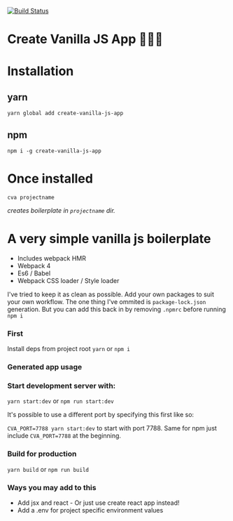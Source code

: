 [![Build Status](https://travis-ci.org/gkweb/create-vanilla-js-app.png?branch=master)](https://travis-ci.org/gkweb/create-vanilla-js-app)

# Create Vanilla JS App 🌴🌴🌴

# Installation

## yarn
`yarn global add create-vanilla-js-app`

## npm
`npm i -g create-vanilla-js-app`

# Once installed

`cva projectname`

_creates boilerplate in `projectname` dir._

# A very simple vanilla js boilerplate

- Includes webpack HMR
- Webpack 4
- Es6 / Babel
- Webpack CSS loader / Style loader

I've tried to keep it as clean as possible. Add your own packages to suit your own workflow. The one thing I've ommited is `package-lock.json` generation. But you can add this back in by removing `.npmrc` before running `npm i`

### First

Install deps from project root `yarn` or `npm i`


### Generated app usage

### Start development server with:

`yarn start:dev` or `npm run start:dev`

It's possible to use a different port by specifying this first like so: 

`CVA_PORT=7788 yarn start:dev` to start with port 7788. Same for npm just include `CVA_PORT=7788` at the beginning.

### Build for production

`yarn build` or `npm run build`

### Ways you may add to this

+ Add jsx and react - Or just use create react app instead!
+ Add a .env for project specific environment values